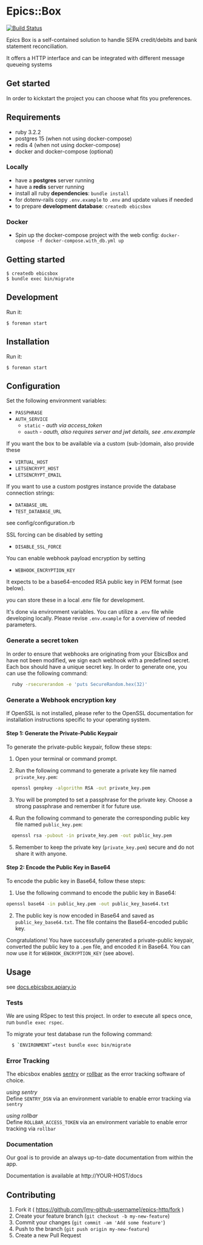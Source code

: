# Epics::Box

[![Build Status](https://travis-ci.com/railslove/ebicsbox.svg?token=EhFJyZWe1sxdBDmF2bzC&branch=fix-gready-route)](https://travis-ci.com/railslove/ebicsbox)

Epics Box is a self-contained solution to handle SEPA credit/debits and bank statement
reconciliation.

It offers a HTTP interface and can be integrated with different message queueing systems

## Get started
In order to kickstart the project you can choose what fits you preferences.

## Requirements

* ruby 3.2.2
* postgres 15 (when not using docker-compose)
* redis 4 (when not using docker-compose)
* docker and docker-compose (optional)

### Locally
* have a **postgres** server running
* have a **redis** server running
* install all ruby **dependencies**: `bundle install`
* for dotenv-rails copy `.env.example` to `.env` and update values if needed
* to prepare **development database**: `createdb ebicsbox`

### Docker
* Spin up the docker-compose project with the web config: `docker-compose -f docker-compose.with_db.yml up`


## Getting started

    $ createdb ebicsbox
    $ bundle exec bin/migrate

## Development

Run it:

    $ foreman start

## Installation

Run it:

    $ foreman start

## Configuration

Set the following environment variables:

- `PASSPHRASE`
- `AUTH_SERVICE`
  - `static` - _auth via access_token_
  - `oauth` - _oauth, also requires server and jwt details, see .env.example_

If you want the box to be available via a custom (sub-)domain, also provide these

- `VIRTUAL_HOST`
- `LETSENCRYPT_HOST`
- `LETSENCRYPT_EMAIL`

If you want to use a custom postgres instance provide the database connection strings:

- `DATABASE_URL`
- `TEST_DATABASE_URL`

see config/configuration.rb

SSL forcing can be disabled by setting

- `DISABLE_SSL_FORCE`

You can enable webhook payload encryption by setting 

- `WEBHOOK_ENCRYPTION_KEY`

It expects to be a base64-encoded RSA public key in PEM format (see below).


you can store these in a local .env file for development.

It's done via environment variables. You can utilize a `.env` file while
developing locally. Please revise `.env.example` for a overview
of needed parameters.

### Generate a secret token

In order to ensure that webhooks are originating from your EbicsBox and have not been modified, we
sign each webhook with a predefined secret. Each box should have a unique secret key. In order to
generate one, you can use the following command:

```bash
  ruby -rsecurerandom -e 'puts SecureRandom.hex(32)'
```

### Generate a Webhook encryption key


If OpenSSL is not installed, please refer to the OpenSSL documentation for installation instructions specific to your operating system.

#### Step 1: Generate the Private-Public Keypair

To generate the private-public keypair, follow these steps:

1. Open your terminal or command prompt.

2. Run the following command to generate a private key file named `private_key.pem`: 
```bash
  openssl genpkey -algorithm RSA -out private_key.pem
``` 

3. You will be prompted to set a passphrase for the private key. Choose a strong passphrase and remember it for future use.

4. Run the following command to generate the corresponding public key file named `public_key.pem`:

```bash
  openssl rsa -pubout -in private_key.pem -out public_key.pem
``` 

5. Remember to keep the private key (`private_key.pem`) secure and do not share it with anyone.

#### Step 2: Encode the Public Key in Base64

To encode the public key in Base64, follow these steps:

1. Use the following command to encode the public key in Base64:

```bash
openssl base64 -in public_key.pem -out public_key_base64.txt
```

2. The public key is now encoded in Base64 and saved as `public_key_base64.txt`. The file contains the Base64-encoded public key.

Congratulations! You have successfully generated a private-public keypair, converted the public key to a `.pem` file, and encoded it in Base64. You can now use it for `WEBHOOK_ENCRYPTION_KEY` (see above).

## Usage

see [docs.ebicsbox.apiary.io](http://docs.ebicsbox.apiary.io)

### Tests

We are using RSpec to test this project. In order to execute all specs once, run `bundle exec rspec`.

To migrate your test database run the following command:

```bash
  $ `ENVIRONMENT`=test bundle exec bin/migrate
```

### Error Tracking

The ebicsbox enables [sentry](https://sentry.io/) or [rollbar](https://rollbar.com/) as the error tracking software of choice.

_using sentry_ \
Define `SENTRY_DSN` via an environment variable to enable error tracking via `sentry`

_using rollbar_ \
Define `ROLLBAR_ACCESS_TOKEN` via an environment variable to enable error tracking via `rollbar`

### Documentation

Our goal is to provide an always up-to-date documentation from within the app.

Documentation is available at http://YOUR-HOST/docs

## Contributing

1. Fork it ( https://github.com/[my-github-username]/epics-http/fork )
2. Create your feature branch (`git checkout -b my-new-feature`)
3. Commit your changes (`git commit -am 'Add some feature'`)
4. Push to the branch (`git push origin my-new-feature`)
5. Create a new Pull Request
